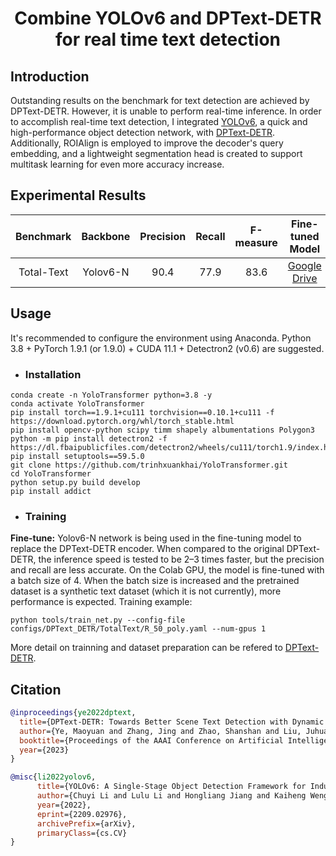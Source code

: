 <h1 align="center"> Combine YOLOv6 and DPText-DETR for real time text detection </h1> 

## Introduction

Outstanding results on the benchmark for text detection are achieved by DPText-DETR. However, it is unable to perform real-time inference. In order to accomplish real-time text detection, I integrated [YOLOv6](https://github.com/meituan/YOLOv6), a quick and high-performance object detection network, with [DPText-DETR](https://github.com/ymy-k/DPText-DETR). Additionally, ROIAlign is employed to improve the decoder's query embedding, and a lightweight segmentation head is created to support multitask learning for even more accuracy increase.

## Experimental Results

|Benchmark|Backbone|Precision|Recall|F-measure|Fine-tuned Model|
|:------:|:------:|:------:|:------:|:------:|:------:|
|Total-Text|Yolov6-N|90.4|77.9|83.6|[Google Drive](https://drive.google.com/file/d/1GN2p1asuJhd5cdRBB2bl3iLzynQJUMr5/view?usp=sharing)|

## Usage

It's recommended to configure the environment using Anaconda. Python 3.8 + PyTorch 1.9.1 (or 1.9.0) + CUDA 11.1 + Detectron2 (v0.6) are suggested.

- ### Installation
```
conda create -n YoloTransformer python=3.8 -y
conda activate YoloTransformer
pip install torch==1.9.1+cu111 torchvision==0.10.1+cu111 -f https://download.pytorch.org/whl/torch_stable.html
pip install opencv-python scipy timm shapely albumentations Polygon3
python -m pip install detectron2 -f https://dl.fbaipublicfiles.com/detectron2/wheels/cu111/torch1.9/index.html
pip install setuptools==59.5.0
git clone https://github.com/trinhxuankhai/YoloTransformer.git
cd YoloTransformer
python setup.py build develop
pip install addict
```

- ### Training

**Fine-tune:**
Yolov6-N network is being used in the fine-tuning model to replace the DPText-DETR encoder. When compared to the original DPText-DETR, the inference speed is tested to be 2–3 times faster, but the precision and recall are less accurate. On the Colab GPU, the model is fine-tuned with a batch size of 4. When the batch size is increased and the pretrained dataset is a synthetic text dataset (which it is not currently), more performance is expected. Training example:

```
python tools/train_net.py --config-file configs/DPText_DETR/TotalText/R_50_poly.yaml --num-gpus 1
```

More detail on trainning and dataset preparation can be refered to [DPText-DETR](https://github.com/ymy-k/DPText-DETR).

## Citation

```bibtex
@inproceedings{ye2022dptext,
  title={DPText-DETR: Towards Better Scene Text Detection with Dynamic Points in Transformer},
  author={Ye, Maoyuan and Zhang, Jing and Zhao, Shanshan and Liu, Juhua and Du, Bo and Tao, Dacheng},
  booktitle={Proceedings of the AAAI Conference on Artificial Intelligence},
  year={2023}
}
```
```bibtex
@misc{li2022yolov6,
      title={YOLOv6: A Single-Stage Object Detection Framework for Industrial Applications}, 
      author={Chuyi Li and Lulu Li and Hongliang Jiang and Kaiheng Weng and Yifei Geng and Liang Li and Zaidan Ke and Qingyuan Li and Meng Cheng and Weiqiang Nie and Yiduo Li and Bo Zhang and Yufei Liang and Linyuan Zhou and Xiaoming Xu and Xiangxiang Chu and Xiaoming Wei and Xiaolin Wei},
      year={2022},
      eprint={2209.02976},
      archivePrefix={arXiv},
      primaryClass={cs.CV}
}
```